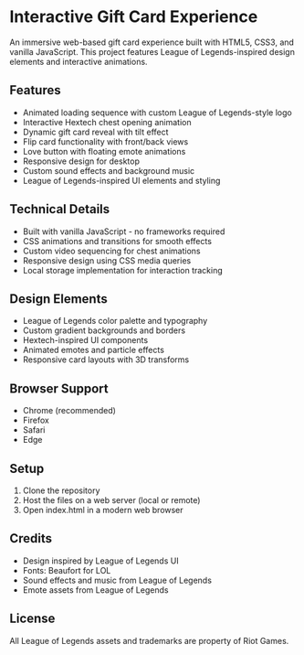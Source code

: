 # Interactive Gift Card Experience

An immersive web-based gift card experience built with HTML5, CSS3, and vanilla JavaScript. This project features League of Legends-inspired design elements and interactive animations.

## Features

- Animated loading sequence with custom League of Legends-style logo
- Interactive Hextech chest opening animation
- Dynamic gift card reveal with tilt effect
- Flip card functionality with front/back views
- Love button with floating emote animations
- Responsive design for desktop
- Custom sound effects and background music
- League of Legends-inspired UI elements and styling

## Technical Details

- Built with vanilla JavaScript - no frameworks required
- CSS animations and transitions for smooth effects
- Custom video sequencing for chest animations
- Responsive design using CSS media queries
- Local storage implementation for interaction tracking

## Design Elements

- League of Legends color palette and typography
- Custom gradient backgrounds and borders
- Hextech-inspired UI components
- Animated emotes and particle effects
- Responsive card layouts with 3D transforms

## Browser Support

- Chrome (recommended)
- Firefox
- Safari
- Edge

## Setup

1. Clone the repository
2. Host the files on a web server (local or remote)
3. Open index.html in a modern web browser

## Credits

- Design inspired by League of Legends UI
- Fonts: Beaufort for LOL
- Sound effects and music from League of Legends
- Emote assets from League of Legends

## License

All League of Legends assets and trademarks are property of Riot Games. 
